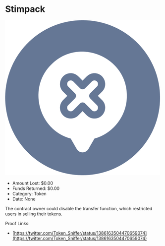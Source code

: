 # Stimpack
![Stimpack](/rektimages/Stimpack.png)
- Amount Lost: $0.00
- Funds Returned: $0.00
- Category: Token
- Date: None

The contract owner could disable the transfer function, which restricted users in selling their tokens.


Proof Links:
- [https://twitter.com/Token_Sniffer/status/1386163504470659074](https://twitter.com/Token_Sniffer/status/1386163504470659074)



